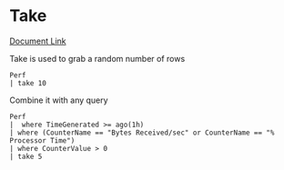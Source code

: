 # Take

[Document Link](https://kusto.azurewebsites.net/docs/query/takeoperator.html)

Take is used to grab a random number of rows

    Perf  
    | take 10

Combine it with any query

    Perf  
    |  where TimeGenerated >= ago(1h)  
    | where (CounterName == "Bytes Received/sec" or CounterName == "% Processor Time")  
    | where CounterValue > 0  
    | take 5
